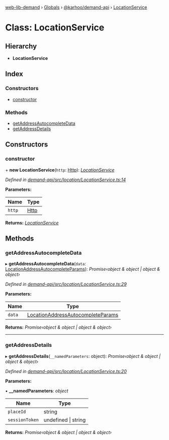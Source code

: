 [web-lib-demand](../README.md) › [Globals](../globals.md) › [@karhoo/demand-api](../modules/_karhoo_demand_api.md) › [LocationService](_karhoo_demand_api.locationservice.md)

# Class: LocationService

## Hierarchy

* **LocationService**

## Index

### Constructors

* [constructor](_karhoo_demand_api.locationservice.md#constructor)

### Methods

* [getAddressAutocompleteData](_karhoo_demand_api.locationservice.md#getaddressautocompletedata)
* [getAddressDetails](_karhoo_demand_api.locationservice.md#getaddressdetails)

## Constructors

###  constructor

\+ **new LocationService**(`http`: [Http](../interfaces/_karhoo_demand_api.http.md)): *[LocationService](_karhoo_demand_api.locationservice.md)*

*Defined in [demand-api/src/location/LocationService.ts:14](https://github.com/karhoo/web-lib-demand/blob/a5799e7/packages/demand-api/src/location/LocationService.ts#L14)*

**Parameters:**

Name | Type |
------ | ------ |
`http` | [Http](../interfaces/_karhoo_demand_api.http.md) |

**Returns:** *[LocationService](_karhoo_demand_api.locationservice.md)*

## Methods

###  getAddressAutocompleteData

▸ **getAddressAutocompleteData**(`data`: [LocationAddressAutocompleteParams](../modules/_karhoo_demand_api.md#locationaddressautocompleteparams)): *Promise‹object & object | object & object›*

*Defined in [demand-api/src/location/LocationService.ts:29](https://github.com/karhoo/web-lib-demand/blob/a5799e7/packages/demand-api/src/location/LocationService.ts#L29)*

**Parameters:**

Name | Type |
------ | ------ |
`data` | [LocationAddressAutocompleteParams](../modules/_karhoo_demand_api.md#locationaddressautocompleteparams) |

**Returns:** *Promise‹object & object | object & object›*

___

###  getAddressDetails

▸ **getAddressDetails**(`__namedParameters`: object): *Promise‹object & object | object & object›*

*Defined in [demand-api/src/location/LocationService.ts:20](https://github.com/karhoo/web-lib-demand/blob/a5799e7/packages/demand-api/src/location/LocationService.ts#L20)*

**Parameters:**

▪ **__namedParameters**: *object*

Name | Type |
------ | ------ |
`placeId` | string |
`sessionToken` | undefined &#124; string |

**Returns:** *Promise‹object & object | object & object›*
